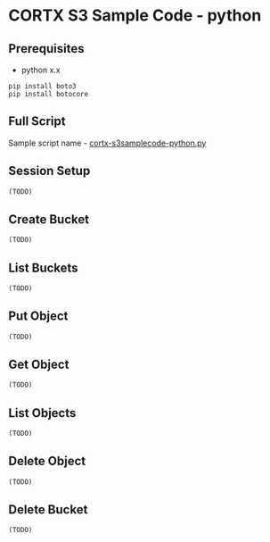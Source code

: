 CORTX S3 Sample Code - python
==============================

Prerequisites
---------------------
* python x.x
```
pip install boto3
pip install botocore
```

Full Script
---------------------
Sample script name - [cortx-s3samplecode-python.py](cortx-s3samplecode-python.py)

Session  Setup
---------------------
```python
(TODO)
```

Create Bucket
---------------------
```python
(TODO)
```

List Buckets
---------------------
```python
(TODO)
```

Put Object
---------------------
```python
(TODO)
```

Get Object
---------------------
```python
(TODO)
```

List Objects
---------------------
```python
(TODO)
```

Delete Object
---------------------
```python
(TODO)
```

Delete Bucket
---------------------
```python
(TODO)
```
